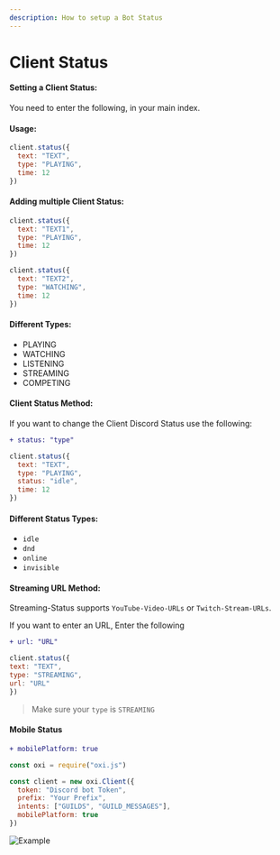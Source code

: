 ```yaml
---
description: How to setup a Bot Status
---
```


# Client Status

#### Setting a Client Status:

You need to enter the following, in your main index.

#### Usage:

```javascript
client.status({
  text: "TEXT",
  type: "PLAYING",
  time: 12
})
```

#### Adding multiple Client Status:

```javascript
client.status({
  text: "TEXT1",
  type: "PLAYING",
  time: 12
})

client.status({
  text: "TEXT2",
  type: "WATCHING",
  time: 12
})
```

#### Different Types:

* PLAYING
* WATCHING
* LISTENING
* STREAMING
* COMPETING

#### Client Status Method:

If you want to change the Client Discord Status use the following:

```diff
+ status: "type"
```

```javascript
client.status({
  text: "TEXT",
  type: "PLAYING",
  status: "idle",
  time: 12
})
```

#### Different Status Types:

* `idle`
* `dnd`
* `online`
* `invisible`

#### Streaming URL Method:

Streaming-Status supports `YouTube-Video-URLs` or `Twitch-Stream-URLs`.

If you want to enter an URL, Enter the following

```diff
+ url: "URL"
```

```javascript
client.status({
text: "TEXT", 
type: "STREAMING", 
url: "URL"
})
```

> Make sure your `type` is `STREAMING`

#### Mobile Status

```diff
+ mobilePlatform: true
```

```javascript
const oxi = require("oxi.js")

const client = new oxi.Client({
  token: "Discord bot Token",
  prefix: "Your Prefix",
  intents: ["GUILDS", "GUILD_MESSAGES"],
  mobilePlatform: true
})
```

![Example](../discord-examples/assets/image%20\(62\).png)
